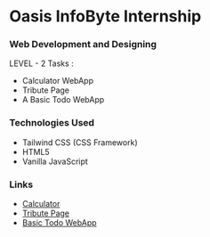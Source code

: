 
# Oasis InfoByte Internship
### Web Development and Designing
LEVEL - 2 Tasks :
 - Calculator WebApp
 - Tribute Page
 - A Basic Todo WebApp

### Technologies Used
 - Tailwind CSS (CSS Framework)
 - HTML5
 - Vanilla JavaScript

### Links
 - [Calculator](https://paras-punjabi.github.io/Oasis-InfoByte-Internship-Tasks/Calculator/)
 - [Tribute Page](https://paras-punjabi.github.io/Oasis-InfoByte-Internship-Tasks/Tribute%20Page/)
 - [Basic Todo WebApp](https://paras-punjabi.github.io/Oasis-InfoByte-Internship-Tasks/Todo%20Web%20App/)